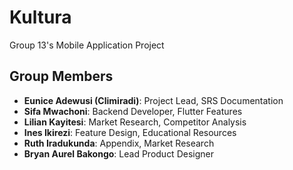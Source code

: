 # Kultura

Group 13's Mobile Application Project

## **Group Members**
- **Eunice Adewusi (Climiradi)**: Project Lead, SRS Documentation
- **Sifa Mwachoni**: Backend Developer, Flutter Features
- **Lilian Kayitesi**: Market Research, Competitor Analysis
- **Ines Ikirezi**: Feature Design, Educational Resources
- **Ruth Iradukunda**: Appendix, Market Research
- **Bryan Aurel Bakongo**: Lead Product Designer
